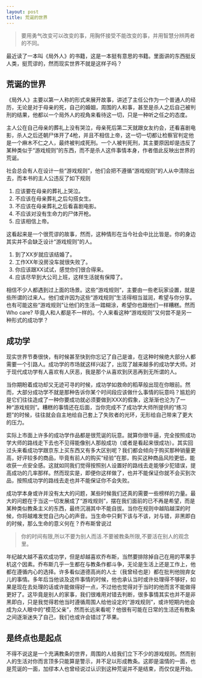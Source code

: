 ```yaml
---
layout: post
title: 荒诞的世界
---
```

> 要用勇气改变可以改变的事，用胸怀接受不能改变的事，并用智慧分辨两者的不同。

最近读了一本叫《局外人》的书籍，这是一本挺有意思的书籍。里面讲的东西挺反人类，挺荒谬的，然而现实世界不就是这样子吗？

## 荒诞的世界

《局外人》主要以第一人称的形式来展开故事，讲述了主任公作为一个普通人的经历，无论是对于母亲的死，自己的婚姻，周围的人和事，甚至是杀人之后自己被判刑的结果，他都以一个局外人的视角来看待这一切，只是一种听之任之的态度。

主人公在自己母亲的葬礼上没有哭泣，母亲死后第二天就跟女友约会，还看喜剧电影，杀人之后还朝尸体开了4枪，并且不相信上帝，这一切一切都让检察官判定他是一个麻木不仁之人，最终被判成死刑。一个人被判死刑，其主要原因却是违反了某种类似于“游戏规则”的东西，而不是杀人这件事情本身，作者借此反映出世界的荒诞。

社会总会有人在设计一些“游戏规则”，他们会把不遵循“游戏规则”的人从中清除出去，而本书的主人公违反了如下规则

1. 应该要在母亲的葬礼上哭泣。
2. 不应该在母亲葬礼之后勾搭女生。
3. 不应该在母亲葬礼之后看喜剧电影。
4. 不应该对没有生命力的尸体开枪。
5. 应该相信上帝。

这看起来是一个很荒谬的故事，然而，这种情形在当今社会中比比皆是。你的身边其实并不会缺乏设计“游戏规则”的人。

1. 到了XX岁就应该结婚了。
2. 工作XX年没房没车就很失败了。
3. 你应该跟XX试试，感觉你们很合得来。
4. 应该尽早到大公司上班，这样生活就有保障了。

相信不少人都遇到过上面的场景。这些“游戏规则”，主要由一些老玩家设置，就是些所谓的过来人。他们或许因为这些“游戏规则”生活得相当滋润，希望与你分享。也有可能这些“游戏规则”让他们的生活一踏糊涂，希望你也跟他们一样糟糕。然而Who care? 毕竟人和人都是不一样的。个人来看这种“游戏规则”又何尝不是另一种形式的成功学？

## 成功学

现实世界节奏很快，有时候甚至快到你忘记了自己是谁，在这种时候绝大部分人都需要一个引路人。成功学的市场就这样兴起了，出现了越来越多的成功学大师。对于现代成功学有人喜欢有人厌恶，我是那个从喜欢到厌恶再到无所谓的人。

当你期盼着成功却又无迹可寻的时候，成功学如救命的稻草般出现在你眼前。然而，大部分成功学不就是那种告诉你某个时间段应该做什么事情的玩意吗？尴尬的是它们往往造成了一种你要成功就必须要做到XXX的假象，这渐渐也沦为了一种“游戏规则”。糟糕的事情还在后面，当你完成不了成功学大师所提供的“练习题”的时候，往往就会自主地给自己套上了失败者的光环，无形给自己带来了更大的压力。

实际上市面上许多的成功学作品都是很荒诞的玩意。就算你很牛逼，完全按照成功学大师的路线走下去也不见得能像别人那般成功（或者是看起来很成功）。其实回过头来看成功学跟京东上买东西又有多大区别呢？我们都会倾向于购买那种销量更高，好评较多的商品，毕竟有前人的购买“经验”在那，购买这种商品风险更低，能收获一点安全感。这就如同我们觉得按照别人设置好的路线去走能够少犯错误，提高成功的几率那样。然而现实是，即便你这样做了，也并不能保证你就不会买到次品，按照成功学的路线去走也并不能保证你不会失败。

成功学本身或许并没有太大的问题，某些时候我们还真的需要一些榜样的力量。最大的问题在于当这一切发展成了“游戏规则”，摆在我们面前的已不再是希望，而是某种类似教条主义的东西，最终沉溺其中不能自拔。当你在规则中越陷越深的时候，你将越难发觉自己内心的声音。当生命中只剩下该与不该，对与错，非黑即白的时候，那么生命的意义何在？乔布斯曾说过

> 你的时间有限,所以不要为别人而活.不要被教条所限,不要活在别人的观念里。

年纪越大越不喜欢成功学，但是却越喜欢乔布斯，当然要排除掉自己在用的苹果手机这个因素。乔布斯几乎一生都在与教条作都斗争，无论是生活上还是工作上，他都在遵循内心的选择。许多看似道德高尚的人士（我曾经也是）都在批判他抛弃女儿的事情。多年后当他谈及这件事情的时候，他也承认当时或许处理得不够好，如果是现在去处理的话或许能做得好一点，不过他也觉得对于当时的他而言不能做得更好了。这毕竟是别人的家事，我们很难用对错去判断，很多事情其实也并不是非黑即白，只是我觉得若他当时遵循周围人给他设定的“游戏规则”，或许短期内他会成为众人眼中的“模范父亲”，然而长远来看呢？他很有可能在日常的生活还有教条之间逐渐迷失了自己，我们也或许会错过了苹果。

## 是终点也是起点

不得不说这是一个充满教条的世界，周围的人给我们立下不少的游戏规则。然而别人的生活对你而言顶多只能算是警示，并不足以形成教条。这即是温情的一面，也是荒诞的一面，加缪本人也曾经说过认识到这种荒诞并不是结束，而仅仅是开始。
